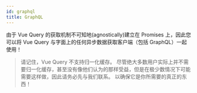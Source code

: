 ```yaml
---
id: graphql
title: GraphQL
---
```


由于 Vue Query 的获取机制不可知地(agnostically)建立在 Promises 上，因此您可以将 Vue Query 与字面上的任何异步数据获取客户端（包括 GraphQL）一起使用！

> 请记住，Vue Query 不支持归一化缓存。 尽管绝大多数用户实际上并不需要归一化缓存，甚至没有像他们认为的那样受益，但是在极少数情况下可能需要这样做，因此请务必先与我们联系。 以确保它是你所需要的真正的东西！
